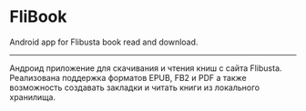 # FliBook
Android app for Flibusta book read and download.

---

Андроид приложение для скачивания и чтения книш с сайта Flibusta.
Реализована поддержка форматов EPUB, FB2 и PDF а также возможность создавать закладки и читать книги из локального хранилища.
